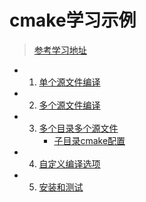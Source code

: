 # cmake学习示例

> [参考学习地址](http://www.hahack.com/codes/cmake/#)

- 1. [单个源文件编译](Demo1/CMakeLists.txt)
- 2. [多个源文件编译](Demo2/CMakeLists.txt)
- 
    3. [多个目录多个源文件](Demo3/CMakeLists.txt)
        - [子目录cmake配置](Demo3/math/CMakeLists.txt)

- 4. [自定义编译选项](Demo4/CMakeLists.txt)
- 5. [安装和测试](Demo5/CMakeLists.txt)